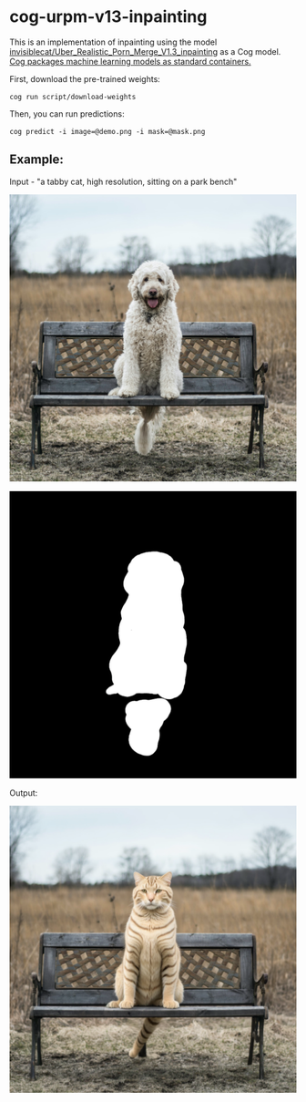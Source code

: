 # cog-urpm-v13-inpainting

This is an implementation of inpainting using the model [invisiblecat/Uber_Realistic_Porn_Merge_V1.3_inpainting](https://huggingface.co/invisiblecat/Uber_Realistic_Porn_Merge_V1.3_inpainting) as a Cog model. [Cog packages machine learning models as standard containers.](https://github.com/replicate/cog)

First, download the pre-trained weights:

    cog run script/download-weights

Then, you can run predictions:

    cog predict -i image=@demo.png -i mask=@mask.png

## Example:

Input - "a tabby cat, high resolution, sitting on a park bench"

![alt text](demo.png)

![alt text](mask.png)

Output:

![alt text](output.png)

